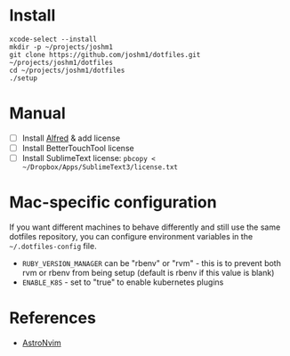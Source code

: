 # Install

```
xcode-select --install
mkdir -p ~/projects/joshm1
git clone https://github.com/joshm1/dotfiles.git ~/projects/joshm1/dotfiles
cd ~/projects/joshm1/dotfiles
./setup
```

# Manual

- [ ] Install [Alfred](https://www.alfredapp.com) & add license
- [ ] Install BetterTouchTool license
- [ ] Install SublimeText license: `pbcopy < ~/Dropbox/Apps/SublimeText3/license.txt`

# Mac-specific configuration

If you want different machines to behave differently and still use the same dotfiles repository, you can
configure environment variables in the `~/.dotfiles-config` file.

* `RUBY_VERSION_MANAGER` can be "rbenv" or "rvm" - this is to prevent both rvm or rbenv from being setup
  (default is rbenv if this value is blank)
* `ENABLE_K8S` - set to "true" to enable kubernetes plugins

# References

* [AstroNvim](https://astronvim.github.io)

